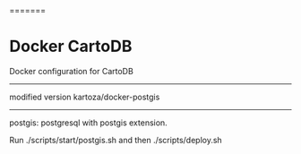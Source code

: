 =======
# Docker CartoDB
Docker configuration for CartoDB 

*******************************************
modified version kartoza/docker-postgis
*******************************************
postgis: postgresql with postgis extension.

Run ./scripts/start/postgis.sh and then ./scripts/deploy.sh
